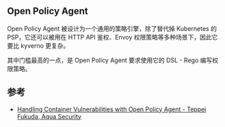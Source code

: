 ## Open Policy Agent

Open Policy Agent 被设计为一个通用的策略引擎，除了替代掉 Kubernetes 的 PSP，它还可以被用在 HTTP API 鉴权、Envoy 权限策略等多种场景下，因此它要比 kyverno 更复杂。

其中门槛最高的一点，是 Open Policy Agent 要求使用它的 DSL - Rego 编写权限策略。

## 参考

- [Handling Container Vulnerabilities with Open Policy Agent - Teppei Fukuda, Aqua Security](https://www.youtube.com/watch?v=WKE2XNZ2zr4&list=PLj6h78yzYM2O1wlsM-Ma-RYhfT5LKq0XC&index=17)
